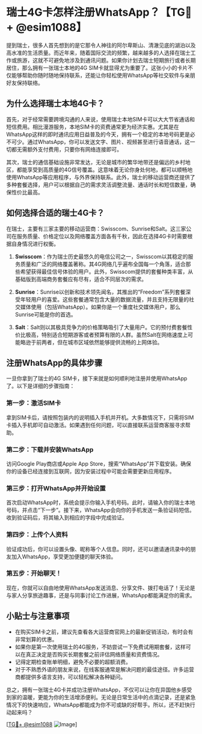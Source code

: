 # 瑞士4G卡怎样注册WhatsApp？【TG💪+ @esim1088】

提到瑞士，很多人首先想到的是它那令人神往的阿尔卑斯山、清澈见底的湖泊以及高水准的生活质量。而近年来，随着国际交流的频繁，越来越多的人选择在瑞士工作或旅游，这就不可避免地涉及到通讯问题。如果你计划去瑞士短期旅行或者长期居住，那么拥有一张瑞士本地的4G SIM卡就显得尤为重要了。这张小小的卡片不仅能够帮助你随时随地保持联系，还能让你轻松使用WhatsApp等社交软件与亲朋好友保持联络。

## 为什么选择瑞士本地4G卡？

首先，对于经常需要跨境沟通的人来说，使用瑞士本地SIM卡可以大大节省通话和短信费用。相比漫游服务，本地SIM卡的资费通常更为经济实惠。尤其是在WhatsApp这样的即时通讯应用日益普及的今天，拥有一个稳定的本地号码更是必不可少。通过WhatsApp，你可以发送文字、图片、视频甚至进行语音通话，这一切都无需额外支付费用，只要你有网络连接即可。

其次，瑞士的通信基础设施非常发达，无论是城市的繁华地带还是偏远的乡村地区，都能享受到高质量的4G信号覆盖。这意味着无论你身处何地，都可以顺畅地使用WhatsApp等应用程序，与外界保持联系。此外，瑞士的移动运营商还提供了多种套餐选择，用户可以根据自己的需求灵活调整流量、通话时长和短信数量，确保性价比最高。

## 如何选择合适的瑞士4G卡？

在瑞士，主要有三家主要的移动运营商：Swisscom、Sunrise和Salt。这三家公司在服务质量、价格定位以及网络覆盖方面各有千秋，因此在选择4G卡时需要根据自身情况进行权衡。

1. **Swisscom**：作为瑞士历史最悠久的电信公司之一，Swisscom以其稳定的服务质量和广泛的网络覆盖著称。其4G网络几乎遍布全国每一个角落，适合那些希望获得最佳信号体验的用户。此外，Swisscom提供的套餐种类丰富，从基础版到高端商务套餐应有尽有，适合不同层次的需求。

2. **Sunrise**：Sunrise以创新和技术领先闻名，其推出的“Freedom”系列套餐深受年轻用户的喜爱。这些套餐通常包含大量的数据流量，并且支持无限量的社交媒体使用（包括WhatsApp）。如果你是一个重度社交媒体用户，那么Sunrise可能是你的首选。

3. **Salt**：Salt则以其极具竞争力的价格策略吸引了大量用户。它的预付费套餐性价比极高，特别适合短期游客或者预算有限的人群。虽然Salt在网络速度上可能略逊于前两者，但在城市区域依然能够提供流畅的上网体验。

## 注册WhatsApp的具体步骤

一旦你拿到了瑞士的4G SIM卡，接下来就是如何顺利地注册并使用WhatsApp了。以下是详细的步骤指南：

### 第一步：激活SIM卡

拿到SIM卡后，请按照包装内的说明插入手机并开机。大多数情况下，只需将SIM卡插入手机即可自动激活。如果遇到任何问题，可以直接联系运营商客服寻求帮助。

### 第二步：下载并安装WhatsApp

访问Google Play商店或Apple App Store，搜索“WhatsApp”并下载安装。确保你的设备已经连接到互联网，因为安装过程中可能会需要更新应用程序。

### 第三步：打开WhatsApp并开始设置

首次启动WhatsApp时，系统会提示你输入手机号码。此时，请输入你的瑞士本地号码，并点击“下一步”。接下来，WhatsApp会向你的手机发送一条验证码短信。收到验证码后，将其输入到相应的字段中完成验证。

### 第四步：上传个人资料

验证成功后，你可以设置头像、昵称等个人信息。同时，还可以邀请通讯录中的朋友加入WhatsApp，享受更加便捷的聊天体验。

### 第五步：开始聊天！

现在，你就可以自由地使用WhatsApp发送消息、分享文件、拨打电话了！无论是与家人分享旅途趣事，还是与同事讨论工作进展，WhatsApp都能满足你的需求。

## 小贴士与注意事项

- 在购买SIM卡之前，建议先查看各大运营商官网上的最新促销活动，有时会有非常划算的优惠。
- 如果你是第一次使用瑞士的4G服务，不妨尝试一下免费试用期套餐，这样可以在真正决定是否购买长期套餐之前评估网络质量和资费情况。
- 记得定期检查账单明细，避免不必要的超额消费。
- 对于不熟悉外语的朋友来说，在线客服通常是解决问题的最佳途径。许多运营商都提供多语言支持，可以轻松解决各种疑问。

总之，拥有一张瑞士4G卡并成功注册WhatsApp，不仅可以让你在异国他乡感受到家的温暖，更能为你的生活增添便利。无论是日常生活中的点滴记录，还是紧急情况下的快速响应，WhatsApp都能成为你不可或缺的好帮手。所以，还不赶快行动起来吗？

[[TG💪+ @esim1088](https://t.me/s/esim1088) ![Image](https://i.postimg.cc/4NQfJmqS/Snipaste-2025-05-13-00-14-12.png)]